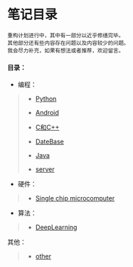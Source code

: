 # 笔记目录

    重构计划进行中，其中有一部分以近乎修缮完毕。
    其他部分还有些内容存在问题以及内容较少的问题。
    我会尽力补充，如果有想法或者推荐，欢迎留言。
    
#### 目录：

* 编程：
>* [Python](https://github.com/shencang/note/tree/master/Python)
>
>* [Android](https://github.com/shencang/note/tree/master/Android)
>
>* [C和C++](https://github.com/shencang/note/tree/master/CorC%2B%2B)
>
>* [DateBase](https://github.com/shencang/note/tree/master/DateBase)
>
>* [Java](https://github.com/shencang/note/tree/master/Java)
>
>* [server](https://github.com/shencang/note/tree/master/server)

* 硬件：
>* [Single chip microcomputer](https://github.com/shencang/note/tree/master/Singlechip)
>
* 算法：
>* [DeepLearning](https://github.com/shencang/note/tree/master/DeepLearning)

 其他：
>* [other](https://github.com/shencang/note/tree/master/Other)

